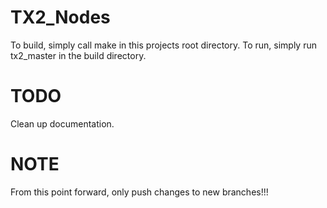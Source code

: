 # TX2_Nodes
To build, simply call make in this projects root directory.
To run, simply run tx2_master in the build directory.

# TODO
Clean up documentation.

# NOTE
From this point forward, only push changes to new branches!!!
